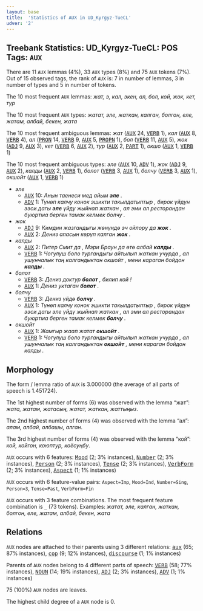 ```yaml
---
layout: base
title:  'Statistics of AUX in UD_Kyrgyz-TueCL'
udver: '2'
---
```


## Treebank Statistics: UD_Kyrgyz-TueCL: POS Tags: `AUX`

There are 11 `AUX` lemmas (4%), 33 `AUX` types (8%) and 75 `AUX` tokens (7%).
Out of 15 observed tags, the rank of `AUX` is: 7 in number of lemmas, 3 in number of types and 5 in number of tokens.

The 10 most frequent `AUX` lemmas: <em>жат, э, кал, экен, ал, бол, кой, жок, кет, тур</em>

The 10 most frequent `AUX` types:  <em>жатат, эле, жаткан, калган, болгон, еле, жатам, албай, бекен, жата</em>

The 10 most frequent ambiguous lemmas: <em>жат</em> (<tt><a href="ky_tuecl-pos-AUX.html">AUX</a></tt> 24, <tt><a href="ky_tuecl-pos-VERB.html">VERB</a></tt> 1), <em>кал</em> (<tt><a href="ky_tuecl-pos-AUX.html">AUX</a></tt> 8, <tt><a href="ky_tuecl-pos-VERB.html">VERB</a></tt> 4), <em>ал</em> (<tt><a href="ky_tuecl-pos-PRON.html">PRON</a></tt> 14, <tt><a href="ky_tuecl-pos-VERB.html">VERB</a></tt> 9, <tt><a href="ky_tuecl-pos-AUX.html">AUX</a></tt> 5, <tt><a href="ky_tuecl-pos-PROPN.html">PROPN</a></tt> 1), <em>бол</em> (<tt><a href="ky_tuecl-pos-VERB.html">VERB</a></tt> 11, <tt><a href="ky_tuecl-pos-AUX.html">AUX</a></tt> 5), <em>жок</em> (<tt><a href="ky_tuecl-pos-ADJ.html">ADJ</a></tt> 9, <tt><a href="ky_tuecl-pos-AUX.html">AUX</a></tt> 3), <em>кет</em> (<tt><a href="ky_tuecl-pos-VERB.html">VERB</a></tt> 6, <tt><a href="ky_tuecl-pos-AUX.html">AUX</a></tt> 2), <em>тур</em> (<tt><a href="ky_tuecl-pos-AUX.html">AUX</a></tt> 2, <tt><a href="ky_tuecl-pos-PART.html">PART</a></tt> 1), <em>окшо</em> (<tt><a href="ky_tuecl-pos-AUX.html">AUX</a></tt> 1, <tt><a href="ky_tuecl-pos-VERB.html">VERB</a></tt> 1)

The 10 most frequent ambiguous types:  <em>эле</em> (<tt><a href="ky_tuecl-pos-AUX.html">AUX</a></tt> 10, <tt><a href="ky_tuecl-pos-ADV.html">ADV</a></tt> 1), <em>жок</em> (<tt><a href="ky_tuecl-pos-ADJ.html">ADJ</a></tt> 9, <tt><a href="ky_tuecl-pos-AUX.html">AUX</a></tt> 2), <em>калды</em> (<tt><a href="ky_tuecl-pos-AUX.html">AUX</a></tt> 2, <tt><a href="ky_tuecl-pos-VERB.html">VERB</a></tt> 1), <em>болот</em> (<tt><a href="ky_tuecl-pos-VERB.html">VERB</a></tt> 3, <tt><a href="ky_tuecl-pos-AUX.html">AUX</a></tt> 1), <em>болчу</em> (<tt><a href="ky_tuecl-pos-VERB.html">VERB</a></tt> 3, <tt><a href="ky_tuecl-pos-AUX.html">AUX</a></tt> 1), <em>окшойт</em> (<tt><a href="ky_tuecl-pos-AUX.html">AUX</a></tt> 1, <tt><a href="ky_tuecl-pos-VERB.html">VERB</a></tt> 1)


* <em>эле</em>
  * <tt><a href="ky_tuecl-pos-AUX.html">AUX</a></tt> 10: <em>Анын таенеси мед айым <b>эле</b> .</em>
  * <tt><a href="ky_tuecl-pos-ADV.html">ADV</a></tt> 1: <em>Түнѳп калчу конок эшикти такылдатыптыр , бирок үйдүн ээси дагы <b>эле</b> үйдү жыйнап жаткан , ал эми ал ресторандан буюртма берген тамак келмек болчу .</em>
* <em>жок</em>
  * <tt><a href="ky_tuecl-pos-ADJ.html">ADJ</a></tt> 9: <em>Кимдин жазгандыгы жѳнүндѳ эч ойлору да <b>жок</b> .</em>
  * <tt><a href="ky_tuecl-pos-AUX.html">AUX</a></tt> 2: <em>Дениз апасын кѳрүп калган <b>жок</b> .</em>
* <em>калды</em>
  * <tt><a href="ky_tuecl-pos-AUX.html">AUX</a></tt> 2: <em>Питер Смит да , Мэри Браун да ѳтѳ албай <b>калды</b> .</em>
  * <tt><a href="ky_tuecl-pos-VERB.html">VERB</a></tt> 1: <em>Чогулуш боло тургандыгы айтылып жаткан учурда , ал ушунчалык таң калгандыктан окшойт , мени караган бойдон <b>калды</b> .</em>
* <em>болот</em>
  * <tt><a href="ky_tuecl-pos-VERB.html">VERB</a></tt> 3: <em>Дениз доктур <b>болот</b> , билип кой !</em>
  * <tt><a href="ky_tuecl-pos-AUX.html">AUX</a></tt> 1: <em>Дениз уктаган <b>болот</b> .</em>
* <em>болчу</em>
  * <tt><a href="ky_tuecl-pos-VERB.html">VERB</a></tt> 3: <em>Дениз үйдѳ <b>болчу</b> .</em>
  * <tt><a href="ky_tuecl-pos-AUX.html">AUX</a></tt> 1: <em>Түнѳп калчу конок эшикти такылдатыптыр , бирок үйдүн ээси дагы эле үйдү жыйнап жаткан , ал эми ал ресторандан буюртма берген тамак келмек <b>болчу</b> .</em>
* <em>окшойт</em>
  * <tt><a href="ky_tuecl-pos-AUX.html">AUX</a></tt> 1: <em>Жамгыр жаап жатат <b>окшойт</b> .</em>
  * <tt><a href="ky_tuecl-pos-VERB.html">VERB</a></tt> 1: <em>Чогулуш боло тургандыгы айтылып жаткан учурда , ал ушунчалык таң калгандыктан <b>окшойт</b> , мени караган бойдон калды .</em>

## Morphology

The form / lemma ratio of `AUX` is 3.000000 (the average of all parts of speech is 1.451724).

The 1st highest number of forms (6) was observed with the lemma “жат”: <em>жата, жатам, жатасың, жатат, жаткан, жаттыңыз</em>.

The 2nd highest number of forms (4) was observed with the lemma “ал”: <em>алам, албай, албашы, алган</em>.

The 3rd highest number of forms (4) was observed with the lemma “кой”: <em>кой, койгон, коюптур, коёсуңбу</em>.

`AUX` occurs with 6 features: <tt><a href="ky_tuecl-feat-Mood.html">Mood</a></tt> (2; 3% instances), <tt><a href="ky_tuecl-feat-Number.html">Number</a></tt> (2; 3% instances), <tt><a href="ky_tuecl-feat-Person.html">Person</a></tt> (2; 3% instances), <tt><a href="ky_tuecl-feat-Tense.html">Tense</a></tt> (2; 3% instances), <tt><a href="ky_tuecl-feat-VerbForm.html">VerbForm</a></tt> (2; 3% instances), <tt><a href="ky_tuecl-feat-Aspect.html">Aspect</a></tt> (1; 1% instances)

`AUX` occurs with 6 feature-value pairs: `Aspect=Imp`, `Mood=Ind`, `Number=Sing`, `Person=3`, `Tense=Past`, `VerbForm=Fin`

`AUX` occurs with 3 feature combinations.
The most frequent feature combination is `_` (73 tokens).
Examples: <em>жатат, эле, калган, жаткан, болгон, еле, жатам, албай, бекен, жата</em>


## Relations

`AUX` nodes are attached to their parents using 3 different relations: <tt><a href="ky_tuecl-dep-aux.html">aux</a></tt> (65; 87% instances), <tt><a href="ky_tuecl-dep-cop.html">cop</a></tt> (9; 12% instances), <tt><a href="ky_tuecl-dep-discourse.html">discourse</a></tt> (1; 1% instances)

Parents of `AUX` nodes belong to 4 different parts of speech: <tt><a href="ky_tuecl-pos-VERB.html">VERB</a></tt> (58; 77% instances), <tt><a href="ky_tuecl-pos-NOUN.html">NOUN</a></tt> (14; 19% instances), <tt><a href="ky_tuecl-pos-ADJ.html">ADJ</a></tt> (2; 3% instances), <tt><a href="ky_tuecl-pos-ADV.html">ADV</a></tt> (1; 1% instances)

75 (100%) `AUX` nodes are leaves.

The highest child degree of a `AUX` node is 0.

